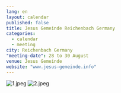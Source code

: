```yaml
---
lang: en
layout: calendar
published: false
title: Jesus Gemeinde Reichenbach Germany
categories: 
  - calendar
  - meeting
city: Reichenbach Germany
"meeting-date": 28 to 30 August
venue: Jesus Gemeinde
website: "www.jesus-gemeinde.info"
---
```


![1.jpeg]({{site.baseurl}}/assets/images/1.jpeg)
![2.jpeg]({{site.baseurl}}/assets/images/2.jpeg)
